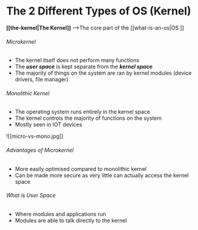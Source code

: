 # The 2 Different Types of OS (Kernel)

**[[the-kernel|The Kernel]]** -->The core part of the [[what-is-an-os|OS ]]

###### Microkernel
- The kernel itself does not perform many functions
- The ***user space*** is kept separate from the ***kernel space***
- The majority of things on the system are ran by kernel modules (device drivers, file manager)

###### Monolithic Kernel
- The operating system runs entirely in the kernel space
- The kernel controls the majority of functions on the system
- Mostly seen in IOT devices


![[micro-vs-mono.jpg]]


###### Advantages of Microkernel
- More easily optimised compared to monolithic kernel
- Can be made more secure as very little can actually access the kernel space

###### What is *User Space*
- Where modules and applications run
- Modules are able to talk directly to the kernel 